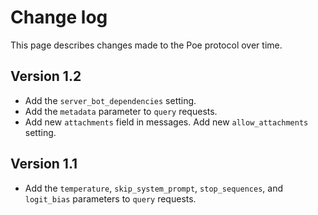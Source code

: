 # Change log

This page describes changes made to the Poe protocol over time.

## Version 1.2

* Add the `server_bot_dependencies` setting.
* Add the `metadata` parameter to `query` requests.
* Add new `attachments` field in messages. Add new `allow_attachments` setting.

## Version 1.1

* Add the `temperature`, `skip_system_prompt`, `stop_sequences`, and `logit_bias` parameters to `query` requests.